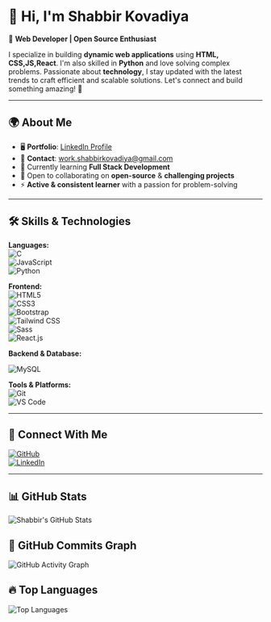 # 👋 Hi, I'm **Shabbir Kovadiya**  
🚀 **Web Developer | Open Source Enthusiast** 

I specialize in building **dynamic web applications** using **HTML, CSS,JS,React**. I'm also skilled in **Python** and love solving complex problems. Passionate about **technology**, I stay updated with the latest trends to craft efficient and scalable solutions. Let's connect and build something amazing! 🚀  

---

## 🌍 **About Me**  
- 🖥️ **Portfolio**: [LinkedIn Profile](https://www.linkedin.com/in/shabbirkovadiya)  
- 📧 **Contact**: work.shabbirkovadiya@gmail.com  
- 🧠 Currently learning **Full Stack Development**  
- 🤝 Open to collaborating on **open-source** & **challenging projects**  
- ⚡ **Active & consistent learner** with a passion for problem-solving  

---

## 🛠 **Skills & Technologies**  
**Languages:**  
![C](https://img.shields.io/badge/-C-00599C?style=flat&logo=c&logoColor=white)  
![JavaScript](https://img.shields.io/badge/-JavaScript-F7DF1E?style=flat&logo=javascript&logoColor=black)  
![Python](https://img.shields.io/badge/-Python-3776AB?style=flat&logo=python&logoColor=white)  

**Frontend:**  
![HTML5](https://img.shields.io/badge/-HTML5-E34F26?style=flat&logo=html5&logoColor=white)  
![CSS3](https://img.shields.io/badge/-CSS3-1572B6?style=flat&logo=css3)  
![Bootstrap](https://img.shields.io/badge/-Bootstrap-7952B3?style=flat&logo=bootstrap)  
![Tailwind CSS](https://img.shields.io/badge/-Tailwind%20CSS-38B2AC?style=flat&logo=tailwind-css&logoColor=white)  
![Sass](https://img.shields.io/badge/-Sass-CC6699?style=flat&logo=sass&logoColor=white)  
![React.js](https://img.shields.io/badge/-React-61DAFB?style=flat&logo=react&logoColor=black)  

**Backend & Database:**  
  <!-- ![Node.js](https://img.shields.io/badge/-Node.js-339933?style=flat&logo=node.js&logoColor=white)  
![Express.js](https://img.shields.io/badge/-Express.js-000000?style=flat&logo=express)  
![MongoDB](https://img.shields.io/badge/-MongoDB-47A248?style=flat&logo=mongodb&logoColor=white)  -->
![MySQL](https://img.shields.io/badge/-MySQL-4479A1?style=flat&logo=mysql&logoColor=white)  

**Tools & Platforms:**  
![Git](https://img.shields.io/badge/-Git-F05032?style=flat&logo=git&logoColor=white)  
![VS Code](https://img.shields.io/badge/-VS%20Code-007ACC?style=flat&logo=visual-studio-code)  

---

## 🔗 **Connect With Me**  
[![GitHub](https://img.shields.io/badge/GitHub-000?style=for-the-badge&logo=github&logoColor=white)](https://github.com/shabbirkovadiya)  
[![LinkedIn](https://img.shields.io/badge/LinkedIn-0077B5?style=for-the-badge&logo=linkedin&logoColor=white)](https://www.linkedin.com/in/shabbirkovadiya)  

---

## 📊 **GitHub Stats**  
![Shabbir's GitHub Stats](https://github-readme-stats.vercel.app/api?username=shabbirkovadiya&show_icons=true&theme=radical)  

## 🚀 **GitHub Commits Graph**  
![GitHub Activity Graph](https://github-readme-activity-graph.vercel.app/graph?username=shabbirkovadiya&theme=dracula)
  

## 🔥 **Top Languages**  
![Top Languages](https://github-readme-stats.vercel.app/api/top-langs/?username=shabbirkovadiya&layout=compact&theme=tokyonight)  

